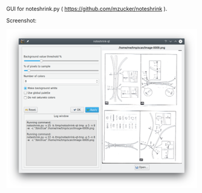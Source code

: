 GUI for noteshrink.py ( https://github.com/mzucker/noteshrink ).

Screenshot:

![Screenshot](https://github.com/clapautius/noteshrink-qt/blob/master/doc/noteshrink-qt-screenshot_20190829_002433.png)
